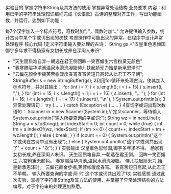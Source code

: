 实验目的
掌握字符串String及其方法的使用
掌握异常处理结构
业务要求
内容：利用已学的字符串处理知识编程完成《长恨歌》古诗的整理对齐工作，写出功能函数，并运行。达到如下功能：

每7个汉字加入一个标点符号，奇数时加“，”，偶数时加“。”
允许提供输入参数，统计古诗中某个字或词出现的次数
考虑操作中可能出现的异常，在程序中设计异常处理程序
核心代码
1定义字符串输入要处理的古诗：
String gs ="汉皇重色思倾国御宇多年求不得杨家有女初长成养在深闺人未识"
+ "天生丽质难自弃一朝选在君王侧回眸一笑百媚生六宫粉黛无颜色"
+ "春寒赐浴华清池温泉水滑洗凝脂侍儿扶起娇无力始是新承恩泽时"
+ "云鬓花颜金步摇芙蓉帐暖度春宵春宵苦短日高起从此君王不早朝";
StringBuffer s = new StringBuffer(gs);
2利用for循环来处理古诗，使其加入标点符号，并对其输出：
for (int i = 7; i < s.length(); i = i + 15) {
					s.insert(i, ",");
				}
				for (int i = 15; i < s.length() + 1; i = i + 16) {
					s.insert(i, "。");
				}
				for (int i = 16; i < s.length(); i = i + 17) {
					s.insert(i, "\n");
				}
				System.out.println(s);
3 异常处理语句：
try {……
 } catch (Exception e) {……
}
4查询字或词出现次数语句：
Scanner in = new Scanner(System.in);// 定义scanner，等待输入
            System.out.println("输入所要查询的字或词:");
		    String wz = in.nextLine();
			String a = s.toString();
			int indexStart = 0;
			int count = 0;
			while (true) {
					int tm = a.indexOf(wz, indexStart);
					if (tm >= 0) {
						count++;
						indexStart = tm + wz.length();
					} else {
						break;
					}
				}
				if (count == 0) {
					System.out.println("这个字或词在古诗中没有出现");
				} else {
					System.out.println("这个字或词共出现了" + count + "次");
				}
			}
实验输出
汉皇重色思倾国,御宇多年求不得。
杨家有女初长成,养在深闺人未识。
天生丽质难自弃,一朝选在君王侧。
回眸一笑百媚生,六宫粉黛无颜色。
春寒赐浴华清池,温泉水滑洗凝脂。
侍儿扶起娇无力,始是新承恩泽时。
云鬓花颜金步摇,芙蓉帐暖度春宵。
春宵苦短日高起,从此君王不早朝。
输入所要查询的字或词:
时
这个字或词共出现了1次
实验感想
通过此次实验，掌握了字符串String及其方法的使用，并掌握了异常处理结构的方法编写，对于字符串的处理更加熟悉。



